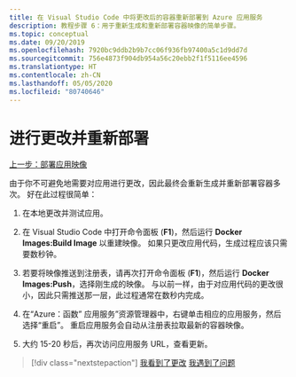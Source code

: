 ```yaml
---
title: 在 Visual Studio Code 中将更改后的容器重新部署到 Azure 应用服务
description: 教程步骤 6：用于重新生成和重新部署容器映像的简单步骤。
ms.topic: conceptual
ms.date: 09/20/2019
ms.openlocfilehash: 7920bc9ddb2b9b7cc06f936fb97400a5c1d9dd7d
ms.sourcegitcommit: 756e4873f904db954a56c20ebb2f1f5116ee4596
ms.translationtype: HT
ms.contentlocale: zh-CN
ms.lasthandoff: 05/05/2020
ms.locfileid: "80740646"
---
```

# <a name="make-changes-and-redeploy"></a>进行更改并重新部署

[上一步：部署应用映像](tutorial-vscode-docker-node-05.md)

由于你不可避免地需要对应用进行更改，因此最终会重新生成并重新部署容器多次。 好在此过程很简单：

1. 在本地更改并测试应用。

1. 在 Visual Studio Code 中打开命令面板  (**F1**)，然后运行 **Docker Images:Build Image** 以重建映像。 如果只更改应用代码，生成过程应该只需要数秒钟。

1. 若要将映像推送到注册表，请再次打开命令面板  (**F1**)，然后运行 **Docker Images:Push**，选择刚生成的映像。 与以前一样，由于对应用代码的更改很小，因此只需推送那一层，此过程通常在数秒内完成。

1. 在“Azure：函数”  应用服务”资源管理器中，右键单击相应的应用服务，然后选择“重启”。  重启应用服务会自动从注册表拉取最新的容器映像。

1. 大约 15-20 秒后，再次访问应用服务 URL，查看更新。

> [!div class="nextstepaction"]
> [我看到了更改](tutorial-vscode-docker-node-07.md) [我遇到了问题](https://www.research.net/r/PWZWZ52?tutorial=node-deployment-docker-extension&step=deploy-changes)
